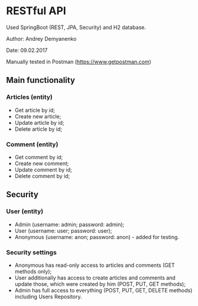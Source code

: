 # RESTful API
Used SpringBoot (REST, JPA, Security) and H2 database.

Author: Andrey Demyanenko

Date: 09.02.2017

Manually tested in Postman (https://www.getpostman.com)

## Main functionality
### Articles (entity)
- Get article by id;
- Create new article;
- Update article by id;
- Delete article by id;

### Comment (entity)
- Get comment by id;
- Create new comment;
- Update comment by id;
- Delete comment by id;

## Security
### User (entity)
- Admin (username: admin; password: admin);
- User (username: user; password: user);
- Anonymous (username: anon; password: anon) - added for testing.

### Security settings
- Anonymous has read-only access to articles and comments (GET methods only);
- User additionally has access to create articles and comments and update those, which were created by him (POST, PUT, GET methods);
- Admin has full access to everything (POST, PUT, GET, DELETE methods) including Users Repository.
